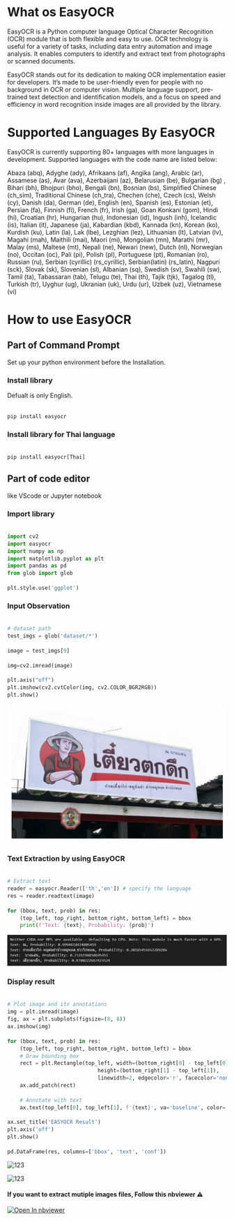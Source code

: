 # What os EasyOCR 

EasyOCR is a Python computer language Optical Character Recognition (OCR) module that is both flexible and easy to use. OCR technology is useful for a variety of tasks, including data entry automation and image analysis. It enables computers to identify and extract text from photographs or scanned documents.

EasyOCR stands out for its dedication to making OCR implementation easier for developers. It’s made to be user-friendly even for people with no background in OCR or computer vision. Multiple language support, pre-trained text detection and identification models, and a focus on speed and efficiency in word recognition inside images are all provided by the library.


# Supported Languages By EasyOCR

EasyOCR is currently supporting 80+ languages with more languages in development. Supported languages with the code name are listed below:

Abaza (abq), Adyghe (ady), Afrikaans (af), Angika (ang), Arabic (ar), Assamese (as), Avar (ava), Azerbaijani (az), Belarusian (be), Bulgarian (bg) , Bihari (bh), Bhojpuri (bho), Bengali (bn), Bosnian (bs), Simplified Chinese (ch_sim), Traditional Chinese (ch_tra), Chechen (che), Czech (cs), Welsh (cy), Danish (da), German (de), English (en), Spanish (es), Estonian (et), Persian (fa), Finnish (fi), French (fr), Irish (ga), Goan Konkani (gom), Hindi (hi), Croatian (hr), Hungarian (hu), Indonesian (id), Ingush (inh), Icelandic (is), Italian (it), Japanese (ja), Kabardian (kbd), Kannada (kn), Korean (ko), Kurdish (ku), Latin (la), Lak (lbe), Lezghian (lez), Lithuanian (lt), Latvian (lv), Magahi (mah), Maithili (mai), Maori (mi), Mongolian (mn), Marathi (mr), Malay (ms), Maltese (mt), Nepali (ne), Newari (new), Dutch (nl), Norwegian (no), Occitan (oc), Pali (pi), Polish (pl), Portuguese (pt), Romanian (ro), Russian (ru), Serbian (cyrillic) (rs_cyrillic), Serbian(latin) (rs_latin), Nagpuri (sck), Slovak (sk), Slovenian (sl), Albanian (sq), Swedish (sv), Swahili (sw), Tamil (ta), Tabassaran (tab), Telugu (te), Thai (th), Tajik (tjk), Tagalog (tl), Turkish (tr), Uyghur (ug), Ukranian (uk), Urdu (ur), Uzbek (uz), Vietnamese (vi)


# How to use EasyOCR

## Part of Command Prompt

Set up your python environment before the Installation.

### Install library

Defualt is only English.

```python

pip install easyocr

```

### Install library for Thai language

```python

pip install easyocr[Thai]

```

## Part of code editor

like VScode or Jupyter notebook

### Import library

```python

import cv2
import easyocr
import numpy as np
import matplotlib.pyplot as plt
import pandas as pd
from glob import glob

plt.style.use('ggplot')

```

### Input Observation

```python

# dataset path
test_imgs = glob('dataset/*')

image = test_imgs[9]

img=cv2.imread(image)

plt.axis("off")
plt.imshow(cv2.cvtColor(img, cv2.COLOR_BGR2RGB))
plt.show()

```

![123](img/textOCR3.png)

### Text Extraction by using EasyOCR

```python

# Extract text
reader = easyocr.Reader(['th','en']) # specify the language  
res = reader.readtext(image)

for (bbox, text, prob) in res:
    (top_left, top_right, bottom_right, bottom_left) = bbox 
    print(f'Text: {text}, Probability: {prob}')

```

![123](img/textOCR1.jpg)

### Display result

```python

# Plot image and its annotations
img = plt.imread(image)
fig, ax = plt.subplots(figsize=(8, 8))
ax.imshow(img)

for (bbox, text, prob) in res:
    (top_left, top_right, bottom_right, bottom_left) = bbox 
    # Draw bounding box
    rect = plt.Rectangle(top_left, width=(bottom_right[0] - top_left[0]), 
                             height=(bottom_right[1] - top_left[1]), 
                             linewidth=2, edgecolor='r', facecolor='none')
    ax.add_patch(rect)

    # Annotate with text 
    ax.text(top_left[0], top_left[1], f'{text}', va='baseline', color='blue', fontweight = 'heavy', fontfamily = 'Tahoma', fontsize = 'large')

ax.set_title('EASYOCR Result')
plt.axis('off')
plt.show()

pd.DataFrame(res, columns=['bbox', 'text', 'conf'])

```


![123](img/textOCR2.jpg)


![123](img/textOCR4.jpg)



#### If you want to extract mutiple images files, Follow this nbviewer ⚠️

<a href="https://nbviewer.org/github/DreamPTK/ThTaxSigns/blob/main/easyocrs.ipynb"><img src="https://user-images.githubusercontent.com/2791223/29387450-e5654c72-8294-11e7-95e4-090419520edb.png" alt="Open In nbviewer"></a>
